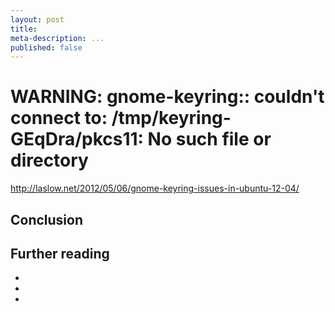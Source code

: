 ```yaml
---
layout: post
title:
meta-description: ...
published: false
---
```

# WARNING: gnome-keyring:: couldn't connect to: /tmp/keyring-GEqDra/pkcs11: No such file or directory
http://laslow.net/2012/05/06/gnome-keyring-issues-in-ubuntu-12-04/


## Conclusion

## Further reading

-
-
-


